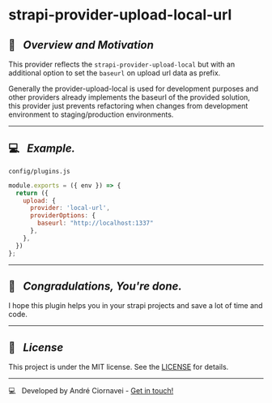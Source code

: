 # strapi-provider-upload-local-url

## 🚀 &nbsp; _Overview and Motivation_

This provider reflects the `strapi-provider-upload-local`  but with an additional option to set the `baseurl` on upload url data as prefix.

Generally the provider-upload-local is used for development purposes and other providers already implements the baseurl of the provided solution, this provider just prevents refactoring when changes from development environment to staging/production environments.

---

## 💻 &nbsp;  _Example._

`config/plugins.js`
```js
module.exports = ({ env }) => {
  return ({
    upload: {
      provider: 'local-url',
      providerOptions: {
        baseurl: "http://localhost:1337"
      },
    },
  })
};
```

---

## 🎉 &nbsp;  _Congradulations, You're done._

I hope this plugin helps you in your strapi projects and save a lot of time and code.

---
## 📜 &nbsp; _License_

This project is under the MIT license. See the [LICENSE](./LICENSE) for details.

--- 

💻 &nbsp; Developed by André Ciornavei - [Get in touch!](https://www.linkedin.com/in/andreciornavei/)